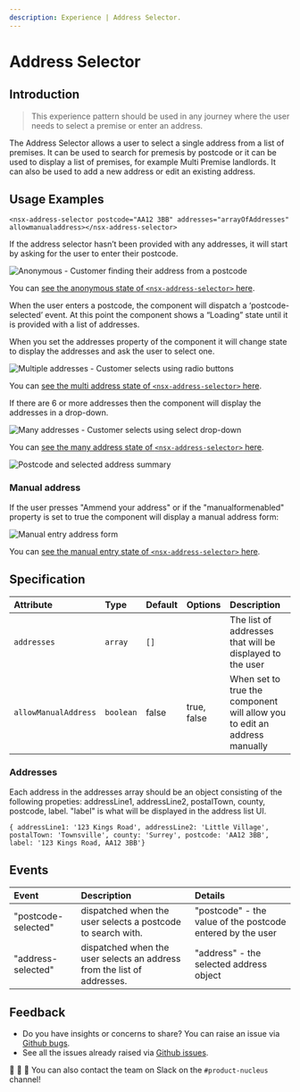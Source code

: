 ```yaml
---
description: Experience | Address Selector.
---
```


# Address Selector

## Introduction

> This experience pattern should be used in any journey where the user needs to select a premise or enter an address.

The Address Selector allows a user to select a single address from a list of premises.
It can be used to search for premesis by postcode or it can be used to display a list of premises, for example Multi Premise landlords.
It can also be used to add a new address or edit an existing address.

## Usage Examples

```markup
<nsx-address-selector postcode="AA12 3BB" addresses="arrayOfAddresses" allowmanualaddress></nsx-address-selector>
```
If the address selector hasn’t been provided with any addresses, it will start by asking for the user to enter their postcode.

![Anonymous - Customer finding their address from a postcode](https://user-images.githubusercontent.com/4298413/83441688-d95e8780-a43e-11ea-9041-af8bdd2f1ed7.png)

You can [see the anonymous state of `<nsx-address-selector>` here](https://www.britishgas.co.uk/nucleus-experiences/demo/index.html?path=/story/nsx-address-selector--anonymous).

When the user enters a postcode, the component will dispatch a ‘postcode-selected’ event.  At this point the component shows a “Loading” state until it is provided with a list of addresses.

When you set the addresses property of the component it will change state to display the addresses and ask the user to select one.

![Multiple addresses - Customer selects using radio buttons](https://user-images.githubusercontent.com/4298413/83444208-f432fb00-a442-11ea-97a2-838d8ceb23d4.png)

You can [see the multi address state of `<nsx-address-selector>` here](https://www.britishgas.co.uk/nucleus-experiences/demo/index.html?path=/story/nsx-address-selector--multi-addresses).

If there are 6 or more addresses then the component will display the addresses in a drop-down.

![Many addresses - Customer selects using select drop-down](https://user-images.githubusercontent.com/4298413/83441686-d82d5a80-a43e-11ea-8ae0-b72421cc1ad0.png)

You can [see the many address state of `<nsx-address-selector>` here](https://www.britishgas.co.uk/nucleus-experiences/demo/index.html?path=/story/nsx-address-selector--many-addresses).

![Postcode and selected address summary](https://user-images.githubusercontent.com/4298413/83441678-d6fc2d80-a43e-11ea-932e-d0ef537e9ed1.png)

### Manual address

If the user presses "Ammend your address" or if the "manualformenabled" property is set to true the component will display a manual address form:

![Manual entry address form](https://user-images.githubusercontent.com/4298413/83441689-d95e8780-a43e-11ea-8320-7ad5e77b4333.png)

You can [see the manual entry state of `<nsx-address-selector>` here](https://www.britishgas.co.uk/nucleus-experiences/demo/index.html?path=/story/nsx-address-selector--manual-addresses).


## Specification

| Attribute | Type | Default | Options | Description |
| :--- | :--- | :--- | :--- | :--- |
| `addresses`   | `array` | `[]` |  | The list of addresses that will be displayed to the user |
| `allowManualAddress` | `boolean` | false | true, false | When set to true the component will allow you to edit an address manually |

### Addresses
Each address in the addresses array should be an object consisting of the following propeties: addressLine1, addressLine2, postalTown, county, postcode, label.  "label" is what will be displayed in the address list UI.

`{ addressLine1: '123 Kings Road', addressLine2: 'Little Village', postalTown: 'Townsville', county: 'Surrey', postcode: 'AA12 3BB', label: '123 Kings Road, AA12 3BB'}`

## Events

| Event | Description | Details |
| :--- | :--- | :--- |
| "postcode-selected"   | dispatched when the user selects a postcode to search with. | "postcode" - the value of the postcode entered by the user |
| "address-selected" | dispatched when the user selects an address from the list of addresses. | "address" - the selected address object |

## Feedback

* Do you have insights or concerns to share? You can raise an issue via [Github bugs](https://github.com/ConnectedHomes/nucleus/issues/new?assignees=&labels=Bug&template=a--bug-report.md&title=[bug]%20[nsx-marketing-consent]).
* See all the issues already raised via [Github issues](https://github.com/connectedHomes/nucleus/issues?utf8=%E2%9C%93&q=is%3Aopen+is%3Aissue+label%3ABug+[nsx-marketing-consent]).

💩 🎉 🦄 You can also contact the team on Slack on the `#product-nucleus` channel!
